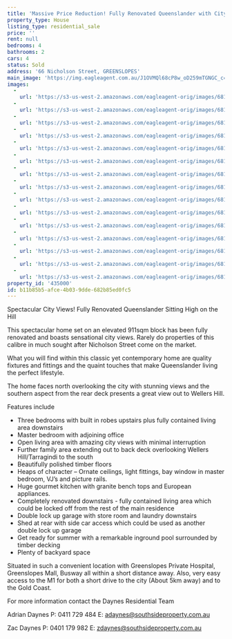 ```yaml
---
title: 'Massive Price Reduction! Fully Renovated Queenslander with City Views'
property_type: House
listing_type: residential_sale
price: ''
rent: null
bedrooms: 4
bathrooms: 2
cars: 4
status: Sold
address: '66 Nicholson Street, GREENSLOPES'
main_image: 'https://img.eagleagent.com.au/J1OVMQl68cP8w_oD259mTGNGC_c=/1280x854/smart/https://s3-us-west-2.amazonaws.com/eagleagent-orig/images/6819658/106093230-image-M.jpg'
images:
  -
    url: 'https://s3-us-west-2.amazonaws.com/eagleagent-orig/images/6819672/106093230-image-O.jpg'
  -
    url: 'https://s3-us-west-2.amazonaws.com/eagleagent-orig/images/6819671/106093230-image-N.jpg'
  -
    url: 'https://s3-us-west-2.amazonaws.com/eagleagent-orig/images/6819670/106093230-image-L.jpg'
  -
    url: 'https://s3-us-west-2.amazonaws.com/eagleagent-orig/images/6819669/106093230-image-K.jpg'
  -
    url: 'https://s3-us-west-2.amazonaws.com/eagleagent-orig/images/6819668/106093230-image-J.jpg'
  -
    url: 'https://s3-us-west-2.amazonaws.com/eagleagent-orig/images/6819667/106093230-image-I.jpg'
  -
    url: 'https://s3-us-west-2.amazonaws.com/eagleagent-orig/images/6819666/106093230-image-H.jpg'
  -
    url: 'https://s3-us-west-2.amazonaws.com/eagleagent-orig/images/6819665/106093230-image-G.jpg'
  -
    url: 'https://s3-us-west-2.amazonaws.com/eagleagent-orig/images/6819664/106093230-image-F.jpg'
  -
    url: 'https://s3-us-west-2.amazonaws.com/eagleagent-orig/images/6819663/106093230-image-E.jpg'
  -
    url: 'https://s3-us-west-2.amazonaws.com/eagleagent-orig/images/6819662/106093230-image-D.jpg'
  -
    url: 'https://s3-us-west-2.amazonaws.com/eagleagent-orig/images/6819661/106093230-image-C.jpg'
  -
    url: 'https://s3-us-west-2.amazonaws.com/eagleagent-orig/images/6819660/106093230-image-B.jpg'
  -
    url: 'https://s3-us-west-2.amazonaws.com/eagleagent-orig/images/6819659/106093230-image-A.jpg'
  -
    url: 'https://s3-us-west-2.amazonaws.com/eagleagent-orig/images/6819658/106093230-image-M.jpg'
property_id: '435000'
id: b11b85b5-afce-4b03-9dde-682b85ed0fc5
---
```

Spectacular City Views! Fully Renovated Queenslander Sitting High on the Hill

This spectacular home set on an elevated 911sqm block has been fully renovated and boasts sensational city views. Rarely do properties of this calibre in much sought after Nicholson Street come on the market.

What you will find within this classic yet contemporary home are quality fixtures and fittings and the quaint touches that make Queenslander living the perfect lifestyle.

The home faces north overlooking the city with stunning views and the southern aspect from the rear deck presents a great view out to Wellers Hill.

Features include
*  Three bedrooms with built in robes upstairs plus fully contained living area downstairs
*  Master bedroom with adjoining office
*  Open living area with amazing city views with minimal interruption
*  Further family area extending out to back deck overlooking Wellers Hill/Tarragindi to the south
*  Beautifully polished timber floors
*  Heaps of character – Ornate ceilings, light fittings, bay window in master bedroom, VJ’s and picture rails.
*  Huge gourmet kitchen with granite bench tops and European appliances.
*  Completely renovated downstairs - fully contained living area which could be locked off from the rest of the main residence
*  Double lock up garage with store room and laundry downstairs
*  Shed at rear with side car access which could be used as another double lock up garage
*  Get ready for summer with a remarkable inground pool surrounded by timber decking
*  Plenty of backyard space

Situated in such a convenient location with Greenslopes Private Hospital, Greenslopes Mall, Busway all within a short distance away. Also, very easy access to the M1 for both a short drive to the city (About 5km away) and to the Gold Coast.

For more information contact the Daynes Residential Team

Adrian Daynes
P: 0411 729 484
E: adaynes@southsideproperty.com.au

Zac Daynes
P: 0401 179 982
E: zdaynes@southsideproperty.com.au
